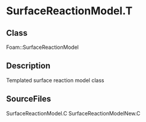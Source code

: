 # SurfaceReactionModel.T 
## Class
Foam::SurfaceReactionModel

## Description
Templated surface reaction model class

## SourceFiles
SurfaceReactionModel.C
SurfaceReactionModelNew.C

